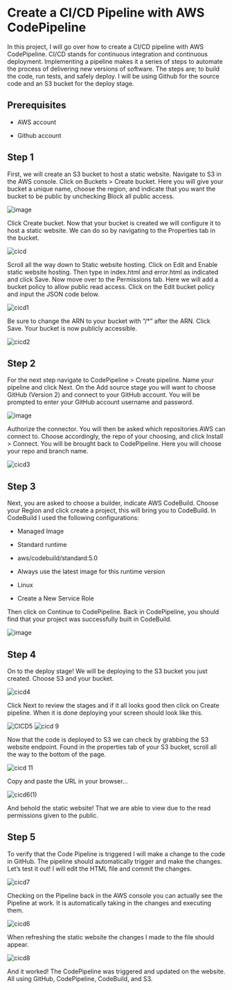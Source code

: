 # Create a CI/CD Pipeline with AWS CodePipeline


In this project, I will go over how to create a CI/CD pipeline with AWS CodePipeline. CI/CD stands for continuous integration and continuous deployment. Implementing a pipeline makes it a series of steps to automate the process of delivering new versions of software. The steps are; to build the code, run tests, and safely deploy. I will be using Github for the source code and an S3 bucket for the deploy stage.


## Prerequisites

* AWS account

* Github account

## Step 1


First, we will create an S3 bucket to host a static website. Navigate to S3 in the AWS console. Click on Buckets > Create bucket. Here you will give your bucket a unique name, choose the region, and indicate that you want the bucket to be public by unchecking Block all public access.

![image](https://user-images.githubusercontent.com/115881685/212471095-b362bbc3-8605-44b2-8093-55ea5731f349.png)

Click Create bucket. Now that your bucket is created we will configure it to host a static website. We can do so by navigating to the Properties tab in the bucket.

![cicd](https://user-images.githubusercontent.com/115881685/212471263-4f5f437e-9a96-4234-a5a5-5eba389bd857.png)


Scroll all the way down to Static website hosting. Click on Edit and Enable static website hosting. Then type in index.html and error.html as indicated and click Save. Now move over to the Permissions tab. Here we will add a bucket policy to allow public read access. Click on the Edit bucket policy and input the JSON code below.

![cicd1](https://user-images.githubusercontent.com/115881685/212471277-6eff55f4-7d56-448c-bfdc-e9ecf4e5b96f.png)

Be sure to change the ARN to your bucket with “/*” after the ARN. Click Save. Your bucket is now publicly accessible.

![cicd2](https://user-images.githubusercontent.com/115881685/212471313-de570c80-13af-4c30-a717-1c800eb27623.png)

## Step 2

For the next step navigate to CodePipeline > Create pipeline. Name your pipeline and click Next. On the Add source stage you will want to choose GitHub (Version 2) and connect to your GitHub account. You will be prompted to enter your GitHub account username and password.

![image](https://user-images.githubusercontent.com/115881685/212471363-e7da7008-1ecd-423b-9504-8a3a1a4a6fbe.png)

Authorize the connector. You will then be asked which repositories AWS can connect to. Choose accordingly, the repo of your choosing, and click Install > Connect. You will be brought back to CodePipeline. Here you will choose your repo and branch name.

![cicd3](https://user-images.githubusercontent.com/115881685/212471413-ae6584e7-5536-4e6d-87f1-aaaafe43da0f.png)

## Step 3


Next, you are asked to choose a builder, indicate AWS CodeBuild. Choose your Region and click create a project, this will bring you to CodeBuild. In CodeBuild I used the following configurations:

* Managed Image

* Standard runtime

* aws/codebuild/standard:5.0

* Always use the latest image for this runtime version

* Linux

* Create a New Service Role

Then click on Continue to CodePipeline. Back in CodePipeline, you should find that your project was successfully built in CodeBuild.

![image](https://user-images.githubusercontent.com/115881685/212471621-a3eee7ad-e2fb-483d-b291-55007b7cf5c0.png)

## Step 4
On to the deploy stage! We will be deploying to the S3 bucket you just created. Choose S3 and your bucket.

![cicd4](https://user-images.githubusercontent.com/115881685/212471660-002b8585-8ec6-455c-83a3-56111fb2d4aa.png)

Click Next to review the stages and if it all looks good then click on Create pipeline. When it is done deploying your screen should look like this.

![CICD5](https://user-images.githubusercontent.com/115881685/212471680-88e93e27-da1b-40fe-9889-7d2d9bb45a3e.png)
![cicd 9](https://user-images.githubusercontent.com/115881685/212471720-9e132fc7-12fc-4968-bde7-11e9d3e706a3.png)

Now that the code is deployed to S3 we can check by grabbing the S3 website endpoint. Found in the properties tab of your S3 bucket, scroll all the way to the bottom of the page.

![cicd 11](https://user-images.githubusercontent.com/115881685/212471749-4505b851-ca9b-4c0d-8a26-db0d8161d1f6.png)

Copy and paste the URL in your browser…

![cicd6(1)](https://user-images.githubusercontent.com/115881685/212471777-a3392e35-2a39-469a-aac9-bd6bd7e13970.png)

And behold the static website! That we are able to view due to the read permissions given to the public.

## Step 5
To verify that the Code Pipeline is triggered I will make a change to the code in GitHub. The pipeline should automatically trigger and make the changes. Let’s test it out! I will edit the HTML file and commit the changes.

![cicd7](https://user-images.githubusercontent.com/115881685/212471827-791ce9ee-440e-48a0-8b56-38f14f9b5ffb.png)

Checking on the Pipeline back in the AWS console you can actually see the Pipeline at work. It is automatically taking in the changes and executing them.

![cicd6](https://user-images.githubusercontent.com/115881685/212471941-cfda26c7-25d8-4306-9fc5-24724844c4f1.png)

When refreshing the static website the changes I made to the file should appear.

![cicd8](https://user-images.githubusercontent.com/115881685/212471975-5007b3ad-8ceb-4e21-9bd3-f2d8965b3af5.png)

And it worked! The CodePipeline was triggered and updated on the website. All using GitHub, CodePipeline, CodeBuild, and S3.
























